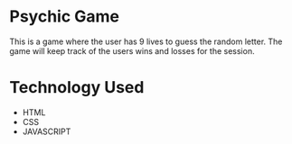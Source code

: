 # Psychic Game

This is a game where the user has 9 lives to guess the random letter. The game will keep track of the users wins and losses for the session.

# Technology Used
* HTML
* CSS
* JAVASCRIPT